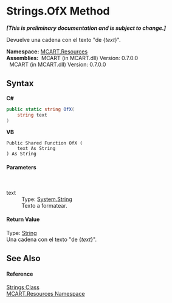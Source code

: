 # Strings.OfX Method 
 _**\[This is preliminary documentation and is subject to change.\]**_

Devuelve una cadena con el texto "de {*text*}".

**Namespace:**&nbsp;<a href="041b170e-5907-685d-b002-4dcd9adea31f">MCART.Resources</a><br />**Assemblies:**&nbsp;&nbsp;MCART (in MCART.dll) Version: 0.7.0.0<br />&nbsp;&nbsp;MCART (in MCART.dll) Version: 0.7.0.0<br />

## Syntax

**C#**<br />
``` C#
public static string OfX(
	string text
)
```

**VB**<br />
``` VB
Public Shared Function OfX ( 
	text As String
) As String
```


#### Parameters
&nbsp;<dl><dt>text</dt><dd>Type: <a href="http://msdn2.microsoft.com/es-es/library/s1wwdcbf" target="_blank">System.String</a><br />Texto a formatear.</dd></dl>

#### Return Value
Type: <a href="http://msdn2.microsoft.com/es-es/library/s1wwdcbf" target="_blank">String</a><br />Una cadena con el texto "de {*text*}".

## See Also


#### Reference
<a href="405d9625-9048-d87c-0dfb-200370247352">Strings Class</a><br /><a href="041b170e-5907-685d-b002-4dcd9adea31f">MCART.Resources Namespace</a><br />